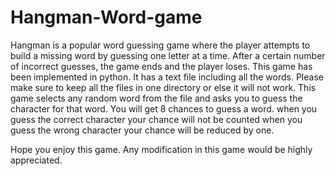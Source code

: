 # Hangman-Word-game
Hangman is a popular word guessing game where the player attempts to build a missing word by guessing one letter at a time. After a certain number of incorrect guesses, the game ends and the player loses.
This game has been implemented in python. It has a text file including all the words. Please make sure to keep all the files in one directory or else it will not work. This game selects any random word from the file and asks you to guess the character for that word. You will get 8 chances to guess a word. when you guess the correct character your chance will not be counted when you guess the wrong character your chance will be reduced by one.

Hope you enjoy this game. Any modification in this game would be highly appreciated.
